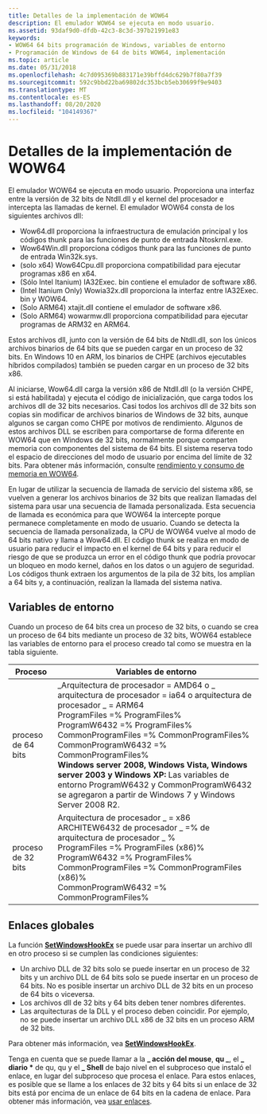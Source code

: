 ```yaml
---
title: Detalles de la implementación de WOW64
description: El emulador WOW64 se ejecuta en modo usuario.
ms.assetid: 93daf9d0-dfdb-42c3-8c3d-397b21991e83
keywords:
- WOW64 64 bits programación de Windows, variables de entorno
- Programación de Windows de 64 de bits WOW64, implementación
ms.topic: article
ms.date: 05/31/2018
ms.openlocfilehash: 4c7d095369b883171e39bffd4dc629b7f80a7f39
ms.sourcegitcommit: 592c9bbd22ba69802dc353bcb5eb30699f9e9403
ms.translationtype: MT
ms.contentlocale: es-ES
ms.lasthandoff: 08/20/2020
ms.locfileid: "104149367"
---
```

# <a name="wow64-implementation-details"></a>Detalles de la implementación de WOW64

El emulador WOW64 se ejecuta en modo usuario. Proporciona una interfaz entre la versión de 32 bits de Ntdll.dll y el kernel del procesador e intercepta las llamadas de kernel. El emulador WOW64 consta de los siguientes archivos dll:

-   Wow64.dll proporciona la infraestructura de emulación principal y los códigos thunk para las funciones de punto de entrada Ntoskrnl.exe.
-   Wow64Win.dll proporciona códigos thunk para las funciones de punto de entrada Win32k.sys.
-   (solo x64) Wow64Cpu.dll proporciona compatibilidad para ejecutar programas x86 en x64.
-   (Sólo Intel Itanium) IA32Exec. bin contiene el emulador de software x86.
-   (Intel Itanium Only) Wowia32x.dll proporciona la interfaz entre IA32Exec. bin y WOW64.
-   (Solo ARM64) xtajit.dll contiene el emulador de software x86.
-   (Solo ARM64) wowarmw.dll proporciona compatibilidad para ejecutar programas de ARM32 en ARM64.

Estos archivos dll, junto con la versión de 64 bits de Ntdll.dll, son los únicos archivos binarios de 64 bits que se pueden cargar en un proceso de 32 bits. En Windows 10 en ARM, los binarios de CHPE (archivos ejecutables híbridos compilados) también se pueden cargar en un proceso de 32 bits x86.

Al iniciarse, Wow64.dll carga la versión x86 de Ntdll.dll (o la versión CHPE, si está habilitada) y ejecuta el código de inicialización, que carga todos los archivos dll de 32 bits necesarios. Casi todos los archivos dll de 32 bits son copias sin modificar de archivos binarios de Windows de 32 bits, aunque algunos se cargan como CHPE por motivos de rendimiento. Algunos de estos archivos DLL se escriben para comportarse de forma diferente en WOW64 que en Windows de 32 bits, normalmente porque comparten memoria con componentes del sistema de 64 bits. El sistema reserva todo el espacio de direcciones del modo de usuario por encima del límite de 32 bits. Para obtener más información, consulte [rendimiento y consumo de memoria en WOW64](performance-and-memory-consumption.md).

En lugar de utilizar la secuencia de llamada de servicio del sistema x86, se vuelven a generar los archivos binarios de 32 bits que realizan llamadas del sistema para usar una secuencia de llamada personalizada. Esta secuencia de llamada es económica para que WOW64 la intercepte porque permanece completamente en modo de usuario. Cuando se detecta la secuencia de llamada personalizada, la CPU de WOW64 vuelve al modo de 64 bits nativo y llama a Wow64.dll. El código thunk se realiza en modo de usuario para reducir el impacto en el kernel de 64 bits y para reducir el riesgo de que se produzca un error en el código thunk que podría provocar un bloqueo en modo kernel, daños en los datos o un agujero de seguridad. Los códigos thunk extraen los argumentos de la pila de 32 bits, los amplían a 64 bits y, a continuación, realizan la llamada del sistema nativa.

## <a name="environment-variables"></a>Variables de entorno

Cuando un proceso de 64 bits crea un proceso de 32 bits, o cuando se crea un proceso de 64 bits mediante un proceso de 32 bits, WOW64 establece las variables de entorno para el proceso creado tal como se muestra en la tabla siguiente.



| Proceso                   | Variables de entorno                                                                                                                                                                                                                                                                                                                                                                                                                                                                                              |
|---------------------------|--------------------------------------------------------------------------------------------------------------------------------------------------------------------------------------------------------------------------------------------------------------------------------------------------------------------------------------------------------------------------------------------------------------------------------------------------------------------------------------------------------------------|
| proceso de 64 bits<br/> | \_Arquitectura de procesador = AMD64 o \_ arquitectura de procesador = ia64 o arquitectura de procesador \_ = ARM64<br/> ProgramFiles =% ProgramFiles%<br/> ProgramW6432 =% ProgramFiles%<br/> CommonProgramFiles =% CommonProgramFiles%<br/> CommonProgramW6432 =% CommonProgramFiles%<br/> **Windows server 2008, Windows Vista, Windows server 2003 y Windows XP:** Las variables de entorno ProgramW6432 y CommonProgramW6432 se agregaron a partir de Windows 7 y Windows Server 2008 R2. <br/> |
| proceso de 32 bits<br/> | Arquitectura de procesador \_ = x86<br/> ARCHITEW6432 de procesador \_ =% de arquitectura de procesador \_ %<br/> ProgramFiles =% ProgramFiles (x86)%<br/> ProgramW6432 =% ProgramFiles%<br/> CommonProgramFiles =% CommonProgramFiles (x86)%<br/> CommonProgramW6432 =% CommonProgramFiles%<br/>                                                                                                                                                                                                                  |



 

## <a name="global-hooks"></a>Enlaces globales

La función [**SetWindowsHookEx**](/windows/win32/api/winuser/nf-winuser-setwindowshookexa) se puede usar para insertar un archivo dll en otro proceso si se cumplen las condiciones siguientes:

-   Un archivo DLL de 32 bits solo se puede insertar en un proceso de 32 bits y un archivo DLL de 64 bits solo se puede insertar en un proceso de 64 bits. No es posible insertar un archivo DLL de 32 bits en un proceso de 64 bits o viceversa.
-   Los archivos dll de 32 bits y 64 bits deben tener nombres diferentes.
-   Las arquitecturas de la DLL y el proceso deben coincidir. Por ejemplo, no se puede insertar un archivo DLL x86 de 32 bits en un proceso ARM de 32 bits.

Para obtener más información, vea [**SetWindowsHookEx**](/windows/win32/api/winuser/nf-winuser-setwindowshookexa).

Tenga en cuenta que se puede llamar a la **\_ acción del mouse**, **qu \_**, el **\_ diario \*** de qu, qu y el **\_ Shell** de bajo nivel en el subproceso que instaló el enlace, en lugar del subproceso que procesa el enlace. Para estos enlaces, es posible que se llame a los enlaces de 32 bits y 64 bits si un enlace de 32 bits está por encima de un enlace de 64 bits en la cadena de enlace. Para obtener más información, vea [usar enlaces](../winmsg/using-hooks.md).

 

